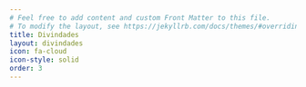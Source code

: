 ```yaml
---
# Feel free to add content and custom Front Matter to this file.
# To modify the layout, see https://jekyllrb.com/docs/themes/#overriding-theme-defaults
title: Divindades   
layout: divindades
icon: fa-cloud
icon-style: solid
order: 3
---
```

